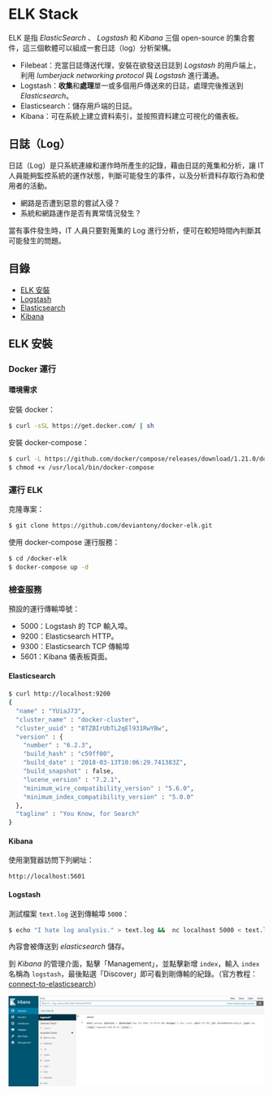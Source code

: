 # ELK Stack

ELK 是指 *ElasticSearch* 、 *Logstash* 和 *Kibana* 三個 open-source 的集合套件，這三個軟體可以組成一套日誌（log）分析架構。

- Filebeat：充當日誌傳送代理，安裝在欲發送日誌到 *Logstash* 的用戶端上，利用 *lumberjack networking protocol* 與 *Logstash* 進行溝通。
- Logstash：**收集**和**處理**單一或多個用戶傳送來的日誌，處理完後推送到 *Elasticsearch*。
- Elasticsearch：儲存用戶端的日誌。
- Kibana：可在系統上建立資料索引，並按照資料建立可視化的儀表板。

## 日誌（Log）

日誌（Log）是只系統連線和運作時所產生的記錄，藉由日誌的蒐集和分析，讓 IT 人員能夠監控系統的運作狀態，判斷可能發生的事件，以及分析資料存取行為和使用者的活動。

- 網路是否遭到惡意的嘗試入侵？
- 系統和網路運作是否有異常情況發生？

當有事件發生時，IT 人員只要對蒐集的 Log 進行分析，便可在較短時間內判斷其可能發生的問題。

## 目錄 

- [ELK 安裝](./#getting-started-with-elk)
- [Logstash](./logstash)
- [Elasticsearch](./elasticsearch)
- [Kibana](./kibana)

## ELK 安裝

### Docker 運行

#### 環境需求

安裝 docker：

```bash
$ curl -sSL https://get.docker.com/ | sh
```

安裝 docker-compose：

```bash
$ curl -L https://github.com/docker/compose/releases/download/1.21.0/docker-compose-$(uname -s)-$(uname -m) -o /usr/local/bin/docker-compose
$ chmod +x /usr/local/bin/docker-compose
```

### 運行 ELK

克隆專案：

```bash
$ git clone https://github.com/deviantony/docker-elk.git
```

使用 docker-compose 運行服務：

```bash
$ cd /docker-elk
$ docker-compose up -d
```

### 檢查服務

預設的運行傳輸埠號：

- 5000：Logstash 的 TCP 輸入埠。
- 9200：Elasticsearch HTTP。
- 9300：Elasticsearch TCP 傳輸埠
- 5601：Kibana 儀表板頁面。

#### Elasticsearch

```bash
$ curl http://localhost:9200
{
  "name" : "YUiaJ73",
  "cluster_name" : "docker-cluster",
  "cluster_uuid" : "8TZBIrUbTL2qEl931RwYBw",
  "version" : {
    "number" : "6.2.3",
    "build_hash" : "c59ff00",
    "build_date" : "2018-03-13T10:06:29.741383Z",
    "build_snapshot" : false,
    "lucene_version" : "7.2.1",
    "minimum_wire_compatibility_version" : "5.6.0",
    "minimum_index_compatibility_version" : "5.0.0"
  },
  "tagline" : "You Know, for Search"
}
```

#### Kibana

使用瀏覽器訪問下列網址：

```
http://localhost:5601
```

#### Logstash

測試檔案 `text.log` 送到傳輸埠 `5000`：

```bash
$ echo "I hate log analysis." > text.log &&  nc localhost 5000 < text.log
```

內容會被傳送到 *elasticsearch* 儲存。

到 *Kibana* 的管理介面，點擊「Management」，並點擊新增 `index`，輸入 `index` 名稱為 `logstash`，最後點選「Discover」即可看到剛傳輸的紀錄。（官方教程：[connect-to-elasticsearch](https://www.elastic.co/guide/en/kibana/current/connect-to-elasticsearch.html)）

!["result"](./img/kibana%20nc%20test.png)
